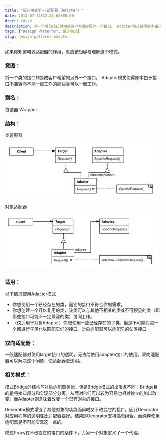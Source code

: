 ```yaml
---
title: "设计模式学习-适配器（Adapter）"
date: 2013-07-31T12:26:00+08:00
draft: false
description: 将一个类的接口转换成客户希望的另外一个接口。 Adapter模式使得原本由于接口不兼容而不能一起工作的那些类可以一起工作。
tags: ["Design Patterns", 设计模式]
slug: design-patterns-adapter
---
```


如果你知道电源适配器的作用，就应该很容易理解这个模式。

### 意图：

将一个类的接口转换成客户希望的另外一个接口。 Adapter模式使得原本由于接口不兼容而不能一起工作的那些类可以一起工作。

### 别名：

包装器 Wrapper

### 结构：

类适配器

![Adapter class](design-patterns-adapter-1.jpg)

对象适配器

![Adapter object](design-patterns-adapter-2.jpg)

### 适用：
以下情况使用Adapter模式

* 你想使用一个已经存在的类，而它的接口不符合你的需求。
* 你想创建一个可以复用的类，该类可以与其他不相关的类或不可预见的类（即那些接口可能不一定兼容的类）协同工作。
* （仅适用于对象Adapter）你想使用一些已经存在的子类，但是不可能对每一个都进行子类化以匹配它们的接口。对象适配器可以适配它的父类接口。


### 双向适配器：

一般适配器对使用target接口的透明，无法给使用adaptee接口的使用。双向适配器可以解决这个问题，使适配器更透明。

### 相关模式：

模式Bridge的结构与对象适配器类似，但是Bridge模式的出发点不同：Bridge目的是将接口部分和实现部分分离，从而对它们可以较为容易也相对独立的加以改变。而Adapter则意味着改变一个已有对象的接口。

Decorator模式增强了其他对象的功能而同时又不改变它的接口。因此Decorator对应用程序的透明性比适配器要好。结果是Decorator支持递归组合，而纯粹使用适配器是不可能实现这一点的。

模式Proxy在不改变它的接口的条件下，为另一个对象定义了一个代理。
